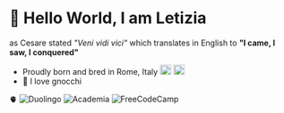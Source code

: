 # 👋 Hello World, I am Letizia
as Cesare stated *"Veni vidi vici"* which translates in English to **"I came, I saw, I conquered"**
-  Proudly born and bred in Rome, Italy <img src="https://hatscripts.github.io/circle-flags/flags/it.svg" width="20px" height="18px" alt="Italian flag" /> <img src="https://images.emojiterra.com/google/noto-emoji/unicode-15.1/color/svg/1f1ea-1f1fa.svg" width="20px" height="18px" alt="European flag" />
- 🍝 I love gnocchi

🫀
![Duolingo](https://img.shields.io/badge/Duolingo-58CC02?style=for-the-badge&logo=Duolingo&logoColor=white)
![Academia](https://img.shields.io/badge/Academia-fff?style=for-the-badge&logo=academia&logoColor=black)
![FreeCodeCamp](https://img.shields.io/badge/freecodecamp-27273D?style=for-the-badge&logo=freecodecamp&logoColor=white)


<!---
leta91/leta91 is a ✨ special ✨ repository because its `README.md` (this file) appears on your GitHub profile.
You can click the Preview link to take a look at your changes.
--->
